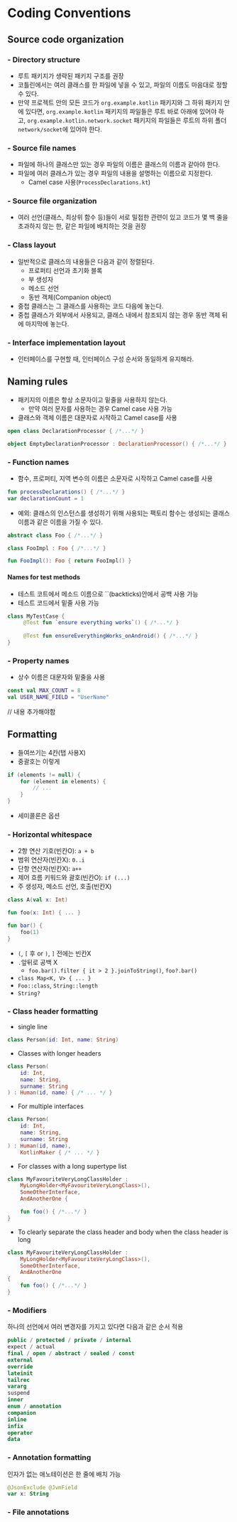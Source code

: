 # Coding Conventions

## Source code organization

### - Directory structure

- 루트 패키지가 생략된 패키지 구조를 권장  
- 코틀린에서는 여러 클래스를 한 파일에 넣을 수 있고, 파일의 이름도 마음대로 정할 수 있다.
- 만약 프로젝트 안의 모든 코드가 `org.example.kotlin` 패키지와 그 하위 패키지 안에 있다면, `org.example.kotlin` 패키지의 파일들은 루트 바로 아래에 있어야 하고, `org.example.kotlin.network.socket` 패키지의 파일들은 루트의 하위 폴더 `network/socket`에 있어야 한다.

### - Source file names

- 파일에 하나의 클래스만 있는 경우 파일의 이름은 클래스의 이름과 같아야 한다.  
- 파일에 여러 클래스가 있는 경우 파일의 내용을 설명하는 이름으로 지정한다.
    - Camel case 사용(`ProcessDeclarations.kt`)

### - Source file organization

- 여러 선언(클래스, 최상위 함수 등)들이 서로 밀접한 관련이 있고 코드가 몇 백 줄을 초과하지 않는 한, 같은 파일에 배치하는 것을 권장

### - Class layout

- 일반적으로 클래스의 내용들은 다음과 같이 정렬된다.
    - 프로퍼티 선언과 초기화 블록
    - 부 생성자
    - 메소드 선언
    - 동반 객체(Companion object)
- 중첩 클래스는 그 클래스를 사용하는 코드 다음에 놓는다.
- 중첩 클래스가 외부에서 사용되고, 클래스 내에서 참조되지 않는 경우 동반 객체 뒤에 마지막에 놓는다.

### - Interface implementation layout

- 인터페이스를 구현할 때, 인터페이스 구성 순서와 동일하게 유지해라.

## Naming rules

- 패키지의 이름은 항상 소문자이고 밑줄을 사용하지 않는다.
    - 만약 여러 문자를 사용하는 경우 Camel case 사용 가능
- 클래스와 객체 이름은 대문자로 시작하고 Camel case를 사용

```kotlin
open class DeclarationProcessor { /*...*/ }

object EmptyDeclarationProcessor : DeclarationProcessor() { /*...*/ }
```

### - Function names

- 함수, 프로퍼티, 지역 변수의 이름은 소문자로 시작하고 Camel case를 사용

```kotlin
fun processDeclarations() { /*...*/ }
var declarationCount = 1
```

- 예외: 클래스의 인스턴스를 생성하기 위해 사용되는 팩토리 함수는 생성되는 클래스 이름과 같은 이름을 가질 수 있다.

```kotlin
abstract class Foo { /*...*/ }

class FooImpl : Foo { /*...*/ }

fun FooImpl(): Foo { return FooImpl() }
```

#### Names for test methods

- 테스트 코트에서 메소드 이름으로 ``(backticks)안에서 공백 사용 가능
- 테스트 코드에서 밑줄 사용 가능

```kotlin
class MyTestCase {
     @Test fun `ensure everything works`() { /*...*/ }
     
     @Test fun ensureEverythingWorks_onAndroid() { /*...*/ }
}
```

### - Property names

- 상수 이름은 대문자와 밑줄을 사용

```kotlin
const val MAX_COUNT = 8
val USER_NAME_FIELD = "UserName"
```

// 내용 추가해야함

## Formatting

- 들여쓰기는 4칸(탭 사용X)
- 중괄호는 이렇게

```kotlin
if (elements != null) {
    for (element in elements) {
        // ...
    }
}
```

- 세미콜론은 옵션

### - Horizontal whitespace

- 2항 연산 기호(빈칸O): `a + b`
- 범위 연산자(빈칸X): `0..i`
- 단항 연산자(빈칸X): `a++`
- 제어 흐름 키워드와 괄호(빈칸O): `if (...)`
- 주 생성자, 메소드 선언, 호출(빈칸X)

```kotlin
class A(val x: Int)

fun foo(x: Int) { ... }

fun bar() {
    foo(1)
}
```

- `(`, `[` 후 or `)`, `]` 전에는 빈칸X
- `.`앞뒤로 공백 X
    - `foo.bar().filter { it > 2 }.joinToString()`, `foo?.bar()`
- `class Map<K, V> { ... }`
- `Foo::class`, `String::length`
- `String?`

### - Class header formatting

- single line

```kotlin
class Person(id: Int, name: String)
```

- Classes with longer headers

```kotlin
class Person(
    id: Int,
    name: String,
    surname: String
) : Human(id, name) { /* ... */ }
```

- For multiple interfaces

```kotlin
class Person(
    id: Int,
    name: String,
    surname: String
) : Human(id, name),
    KotlinMaker { /* ... */ }
```

- For classes with a long supertype list

```kotlin
class MyFavouriteVeryLongClassHolder :
    MyLongHolder<MyFavouriteVeryLongClass>(),
    SomeOtherInterface,
    AndAnotherOne {

    fun foo() { /*...*/ }
}
```

- To clearly separate the class header and body when the class header is long

```kotlin
class MyFavouriteVeryLongClassHolder :
    MyLongHolder<MyFavouriteVeryLongClass>(),
    SomeOtherInterface,
    AndAnotherOne 
{
    fun foo() { /*...*/ }
}
```

### - Modifiers

하나의 선언에서 여러 변경자를 가지고 있다면 다음과 같은 순서 적용

```kotlin
public / protected / private / internal
expect / actual
final / open / abstract / sealed / const
external
override
lateinit
tailrec
vararg
suspend
inner
enum / annotation
companion
inline
infix
operator
data
```

### - Annotation formatting

인자가 없는 애노테이션은 한 줄에 배치 가능

```kotlin
@JsonExclude @JvmField
var x: String
```

### - File annotations

